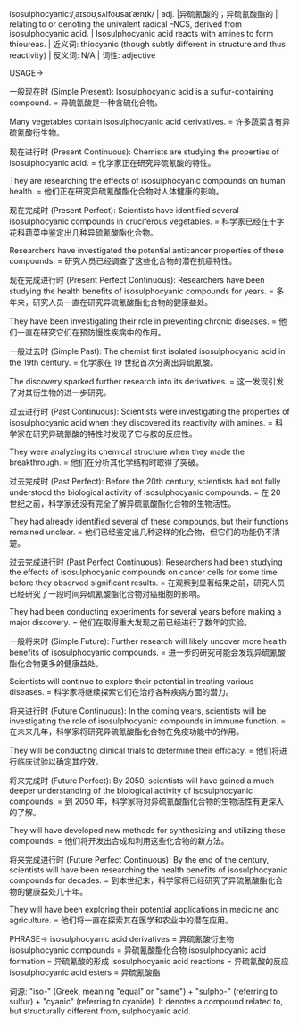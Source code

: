 isosulphocyanic:/ˌaɪsoʊˌsʌlfoʊsaɪˈænɪk/ | adj. |异硫氰酸的；异硫氰酸酯的 | relating to or denoting the univalent radical –NCS, derived from isosulphocyanic acid. | Isosulphocyanic acid reacts with amines to form thioureas. | 近义词: thiocyanic (though subtly different in structure and thus reactivity) | 反义词:  N/A | 词性: adjective

USAGE->

一般现在时 (Simple Present):
Isosulphocyanic acid is a sulfur-containing compound. = 异硫氰酸是一种含硫化合物。

Many vegetables contain isosulphocyanic acid derivatives. = 许多蔬菜含有异硫氰酸衍生物。


现在进行时 (Present Continuous):
Chemists are studying the properties of isosulphocyanic acid. = 化学家正在研究异硫氰酸的特性。

They are researching the effects of isosulphocyanic compounds on human health. = 他们正在研究异硫氰酸酯化合物对人体健康的影响。


现在完成时 (Present Perfect):
Scientists have identified several isosulphocyanic compounds in cruciferous vegetables. = 科学家已经在十字花科蔬菜中鉴定出几种异硫氰酸酯化合物。

Researchers have investigated the potential anticancer properties of these compounds. = 研究人员已经调查了这些化合物的潜在抗癌特性。


现在完成进行时 (Present Perfect Continuous):
Researchers have been studying the health benefits of isosulphocyanic compounds for years. = 多年来，研究人员一直在研究异硫氰酸酯化合物的健康益处。

They have been investigating their role in preventing chronic diseases. = 他们一直在研究它们在预防慢性疾病中的作用。


一般过去时 (Simple Past):
The chemist first isolated isosulphocyanic acid in the 19th century. = 化学家在 19 世纪首次分离出异硫氰酸。

The discovery sparked further research into its derivatives. = 这一发现引发了对其衍生物的进一步研究。


过去进行时 (Past Continuous):
Scientists were investigating the properties of isosulphocyanic acid when they discovered its reactivity with amines. = 科学家在研究异硫氰酸的特性时发现了它与胺的反应性。

They were analyzing its chemical structure when they made the breakthrough. = 他们在分析其化学结构时取得了突破。


过去完成时 (Past Perfect):
Before the 20th century, scientists had not fully understood the biological activity of isosulphocyanic compounds. = 在 20 世纪之前，科学家还没有完全了解异硫氰酸酯化合物的生物活性。

They had already identified several of these compounds, but their functions remained unclear. = 他们已经鉴定出几种这样的化合物，但它们的功能仍不清楚。


过去完成进行时 (Past Perfect Continuous):
Researchers had been studying the effects of isosulphocyanic compounds on cancer cells for some time before they observed significant results. = 在观察到显著结果之前，研究人员已经研究了一段时间异硫氰酸酯化合物对癌细胞的影响。

They had been conducting experiments for several years before making a major discovery. = 他们在取得重大发现之前已经进行了数年的实验。


一般将来时 (Simple Future):
Further research will likely uncover more health benefits of isosulphocyanic compounds. = 进一步的研究可能会发现异硫氰酸酯化合物更多的健康益处。

Scientists will continue to explore their potential in treating various diseases. = 科学家将继续探索它们在治疗各种疾病方面的潜力。


将来进行时 (Future Continuous):
In the coming years, scientists will be investigating the role of isosulphocyanic compounds in immune function.  = 在未来几年，科学家将研究异硫氰酸酯化合物在免疫功能中的作用。

They will be conducting clinical trials to determine their efficacy. = 他们将进行临床试验以确定其疗效。


将来完成时 (Future Perfect):
By 2050, scientists will have gained a much deeper understanding of the biological activity of isosulphocyanic compounds. = 到 2050 年，科学家将对异硫氰酸酯化合物的生物活性有更深入的了解。

They will have developed new methods for synthesizing and utilizing these compounds. = 他们将开发出合成和利用这些化合物的新方法。



将来完成进行时 (Future Perfect Continuous):
By the end of the century, scientists will have been researching the health benefits of isosulphocyanic compounds for decades. = 到本世纪末，科学家将已经研究了异硫氰酸酯化合物的健康益处几十年。

They will have been exploring their potential applications in medicine and agriculture. = 他们将一直在探索其在医学和农业中的潜在应用。


PHRASE->
isosulphocyanic acid derivatives = 异硫氰酸衍生物
isosulphocyanic compounds = 异硫氰酸酯化合物
isosulphocyanic acid formation = 异硫氰酸的形成
isosulphocyanic acid reactions = 异硫氰酸的反应
isosulphocyanic acid esters = 异硫氰酸酯


词源: "iso-" (Greek, meaning "equal" or "same") + "sulpho-" (referring to sulfur) + "cyanic" (referring to cyanide).  It denotes a compound related to, but structurally different from, sulphocyanic acid.
